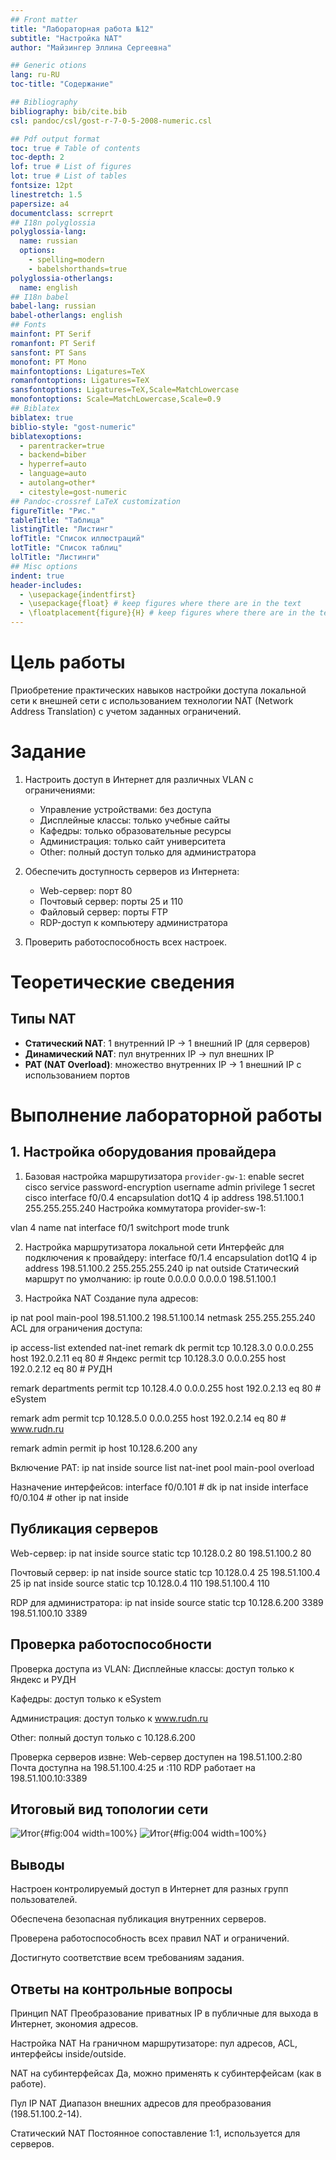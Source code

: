```yaml
---
## Front matter
title: "Лабораторная работа №12"
subtitle: "Настройка NAT"
author: "Майзингер Эллина Сергеевна"

## Generic otions
lang: ru-RU
toc-title: "Содержание"

## Bibliography
bibliography: bib/cite.bib
csl: pandoc/csl/gost-r-7-0-5-2008-numeric.csl

## Pdf output format
toc: true # Table of contents
toc-depth: 2
lof: true # List of figures
lot: true # List of tables
fontsize: 12pt
linestretch: 1.5
papersize: a4
documentclass: scrreprt
## I18n polyglossia
polyglossia-lang:
  name: russian
  options:
	- spelling=modern
	- babelshorthands=true
polyglossia-otherlangs:
  name: english
## I18n babel
babel-lang: russian
babel-otherlangs: english
## Fonts
mainfont: PT Serif
romanfont: PT Serif
sansfont: PT Sans
monofont: PT Mono
mainfontoptions: Ligatures=TeX
romanfontoptions: Ligatures=TeX
sansfontoptions: Ligatures=TeX,Scale=MatchLowercase
monofontoptions: Scale=MatchLowercase,Scale=0.9
## Biblatex
biblatex: true
biblio-style: "gost-numeric"
biblatexoptions:
  - parentracker=true
  - backend=biber
  - hyperref=auto
  - language=auto
  - autolang=other*
  - citestyle=gost-numeric
## Pandoc-crossref LaTeX customization
figureTitle: "Рис."
tableTitle: "Таблица"
listingTitle: "Листинг"
lofTitle: "Список иллюстраций"
lotTitle: "Список таблиц"
lolTitle: "Листинги"
## Misc options
indent: true
header-includes:
  - \usepackage{indentfirst}
  - \usepackage{float} # keep figures where there are in the text
  - \floatplacement{figure}{H} # keep figures where there are in the text
---
```


# Цель работы

Приобретение практических навыков настройки доступа локальной сети к внешней сети с использованием технологии NAT (Network Address Translation) с учетом заданных ограничений.

# Задание

1. Настроить доступ в Интернет для различных VLAN с ограничениями:
   - Управление устройствами: без доступа
   - Дисплейные классы: только учебные сайты
   - Кафедры: только образовательные ресурсы
   - Администрация: только сайт университета
   - Other: полный доступ только для администратора

2. Обеспечить доступность серверов из Интернета:
   - Web-сервер: порт 80
   - Почтовый сервер: порты 25 и 110
   - Файловый сервер: порты FTP
   - RDP-доступ к компьютеру администратора

3. Проверить работоспособность всех настроек.

# Теоретические сведения

## Типы NAT
- **Статический NAT**: 1 внутренний IP → 1 внешний IP (для серверов)
- **Динамический NAT**: пул внутренних IP → пул внешних IP
- **PAT (NAT Overload)**: множество внутренних IP → 1 внешний IP с использованием портов

# Выполнение лабораторной работы

## 1. Настройка оборудования провайдера

1. Базовая настройка маршрутизатора `provider-gw-1`:
   enable secret cisco
   service password-encryption
   username admin privilege 1 secret cisco
   interface f0/0.4
     encapsulation dot1Q 4
     ip address 198.51.100.1 255.255.255.240
Настройка коммутатора provider-sw-1:


vlan 4
name nat
interface f0/1
  switchport mode trunk
  
2. Настройка маршрутизатора локальной сети
Интерфейс для подключения к провайдеру:
interface f0/1.4
  encapsulation dot1Q 4
  ip address 198.51.100.2 255.255.255.240
  ip nat outside
Статический маршрут по умолчанию:
ip route 0.0.0.0 0.0.0.0 198.51.100.1

3. Настройка NAT
Создание пула адресов:


ip nat pool main-pool 198.51.100.2 198.51.100.14 netmask 255.255.255.240
ACL для ограничения доступа:


ip access-list extended nat-inet
  remark dk
  permit tcp 10.128.3.0 0.0.0.255 host 192.0.2.11 eq 80  # Яндекс
  permit tcp 10.128.3.0 0.0.0.255 host 192.0.2.12 eq 80  # РУДН

  remark departments
  permit tcp 10.128.4.0 0.0.0.255 host 192.0.2.13 eq 80  # eSystem

  remark adm
  permit tcp 10.128.5.0 0.0.0.255 host 192.0.2.14 eq 80  # www.rudn.ru

  remark admin
  permit ip host 10.128.6.200 any
  
Включение PAT:
ip nat inside source list nat-inet pool main-pool overload

Назначение интерфейсов:
interface f0/0.101  # dk
  ip nat inside
interface f0/0.104  # other
  ip nat inside
  
## Публикация серверов

Web-сервер:
ip nat inside source static tcp 10.128.0.2 80 198.51.100.2 80

Почтовый сервер:
ip nat inside source static tcp 10.128.0.4 25 198.51.100.4 25
ip nat inside source static tcp 10.128.0.4 110 198.51.100.4 110

RDP для администратора:
ip nat inside source static tcp 10.128.6.200 3389 198.51.100.10 3389

## Проверка работоспособности

Проверка доступа из VLAN:
Дисплейные классы: доступ только к Яндекс и РУДН

Кафедры: доступ только к eSystem

Администрация: доступ только к www.rudn.ru

Other: полный доступ только с 10.128.6.200

Проверка серверов извне:
Web-сервер доступен на 198.51.100.2:80
Почта доступна на 198.51.100.4:25 и :110
RDP работает на 198.51.100.10:3389

## Итоговый вид топологии сети

![Итог](image/1.png){#fig:004 width=100%}
![Итог](image/2.png){#fig:004 width=100%}

## Выводы
Настроен контролируемый доступ в Интернет для разных групп пользователей.

Обеспечена безопасная публикация внутренних серверов.

Проверена работоспособность всех правил NAT и ограничений.

Достигнуто соответствие всем требованиям задания.

## Ответы на контрольные вопросы
Принцип NAT
Преобразование приватных IP в публичные для выхода в Интернет, экономия адресов.

Настройка NAT
На граничном маршрутизаторе: пул адресов, ACL, интерфейсы inside/outside.

NAT на субинтерфейсах
Да, можно применять к субинтерфейсам (как в работе).

Пул IP NAT
Диапазон внешних адресов для преобразования (198.51.100.2-14).

Статический NAT
Постоянное сопоставление 1:1, используется для серверов.